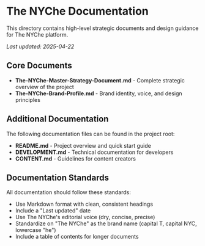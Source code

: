 # The NYChe Documentation

This directory contains high-level strategic documents and design guidance for The NYChe platform.

_Last updated: 2025-04-22_

## Core Documents

- **The-NYChe-Master-Strategy-Document.md** - Complete strategic overview of the project
- **The-NYChe-Brand-Profile.md** - Brand identity, voice, and design principles

## Additional Documentation

The following documentation files can be found in the project root:

- **README.md** - Project overview and quick start guide
- **DEVELOPMENT.md** - Technical documentation for developers
- **CONTENT.md** - Guidelines for content creators

## Documentation Standards

All documentation should follow these standards:
- Use Markdown format with clean, consistent headings
- Include a "Last updated" date
- Use The NYChe's editorial voice (dry, concise, precise)
- Standardize on "The NYChe" as the brand name (capital T, capital NYC, lowercase "he")
- Include a table of contents for longer documents